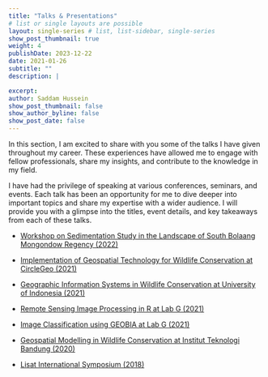 ```yaml
---
title: "Talks & Presentations"
# list or single layouts are possible
layout: single-series # list, list-sidebar, single-series
show_post_thumbnail: true
weight: 4
publishDate: 2023-12-22
date: 2021-01-26
subtitle: ""
description: |

excerpt: 
author: Saddam Hussein
show_post_thumbnail: false
show_author_byline: false
show_post_date: false
---
```


In this section, I am excited to share with you some of the talks I have given throughout my career. These experiences have allowed me to engage with fellow professionals, share my insights, and contribute to the knowledge in my field.

I have had the privilege of speaking at various conferences, seminars, and events. Each talk has been an opportunity for me to dive deeper into important topics and share my expertise with a wider audience. I will provide you with a glimpse into the titles, event details, and key takeaways from each of these talks.

- [Workshop on Sedimentation Study in the Landscape of South Bolaang Mongondow Regency (2022)](https://saddam.id/collection/talk/sedimentation-r2r/)

- [Implementation of Geospatial Technology for Wildlife Conservation at CircleGeo (2021)](https://saddam.id/collection/talk/circlegeo/)

- [Geographic Information Systems in Wildlife Conservation at University of Indonesia (2021)](https://saddam.id/collection/talk/biogeography-ui/)

- [Remote Sensing Image Processing in R at Lab G (2021)](https://saddam.id/collection/talk/remote-sensing-r/)

- [Image Classification using GEOBIA at Lab G (2021)](https://saddam.id/collection/talk/spatial-talk-obia/)

- [Geospatial Modelling in Wildlife Conservation at Institut Teknologi Bandung (2020)](https://saddam.id/collection/talk/sith-itb/)

- [Lisat International Symposium (2018)](https://saddam.id/collection/talk/lisat/)